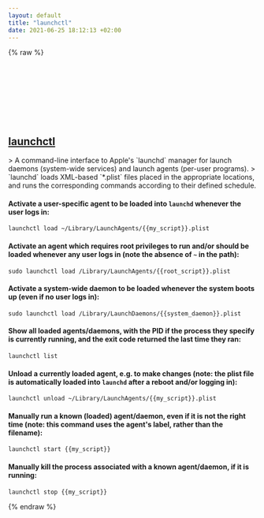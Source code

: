 ```yaml
---
layout: default
title: "launchctl"
date: 2021-06-25 18:12:13 +02:00
---
```

{% raw %}
<h2 id="launchctl">
  <a href="/en/osx/launchctl.html">launchctl</a> <a href="#launchctl"><svg class="icon">
    <use href="/assets/images/unicode_sprite.svg#link" />
  </svg></a>
</h2>
> A command-line interface to Apple's `launchd` manager for launch daemons (system-wide services) and launch agents (per-user programs).
> `launchd` loads XML-based `*.plist` files placed in the appropriate locations, and runs the corresponding commands according to their defined schedule.

#### Activate a user-specific agent to be loaded into `launchd` whenever the user logs in:
```shell
launchctl load ~/Library/LaunchAgents/{{my_script}}.plist
```
#### Activate an agent which requires root privileges to run and/or should be loaded whenever any user logs in (note the absence of `~` in the path):
```shell
sudo launchctl load /Library/LaunchAgents/{{root_script}}.plist
```
#### Activate a system-wide daemon to be loaded whenever the system boots up (even if no user logs in):
```shell
sudo launchctl load /Library/LaunchDaemons/{{system_daemon}}.plist
```
#### Show all loaded agents/daemons, with the PID if the process they specify is currently running, and the exit code returned the last time they ran:
```shell
launchctl list
```
#### Unload a currently loaded agent, e.g. to make changes (note: the plist file is automatically loaded into `launchd` after a reboot and/or logging in):
```shell
launchctl unload ~/Library/LaunchAgents/{{my_script}}.plist
```
#### Manually run a known (loaded) agent/daemon, even if it is not the right time (note: this command uses the agent's label, rather than the filename):
```shell
launchctl start {{my_script}}
```
#### Manually kill the process associated with a known agent/daemon, if it is running:
```shell
launchctl stop {{my_script}}
```
{% endraw %}